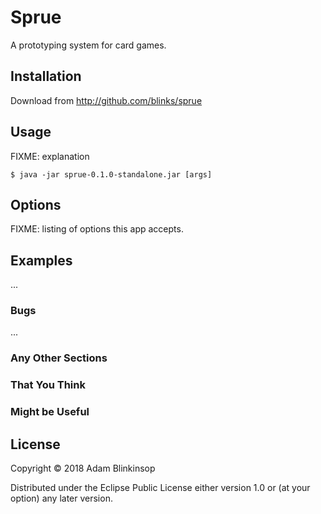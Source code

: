 # Sprue

A prototyping system for card games.

## Installation

Download from http://github.com/blinks/sprue

## Usage

FIXME: explanation

    $ java -jar sprue-0.1.0-standalone.jar [args]

## Options

FIXME: listing of options this app accepts.

## Examples

...

### Bugs

...

### Any Other Sections
### That You Think
### Might be Useful

## License

Copyright © 2018 Adam Blinkinsop

Distributed under the Eclipse Public License either version 1.0 or (at
your option) any later version.
